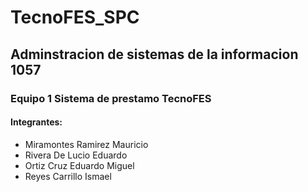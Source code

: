 # TecnoFES_SPC 
## Adminstracion de sistemas de la informacion 1057
### Equipo 1 Sistema de prestamo TecnoFES
#### Integrantes:
* Miramontes Ramirez Mauricio
* Rivera De Lucio Eduardo
* Ortiz Cruz Eduardo Miguel
* Reyes Carrillo Ismael
